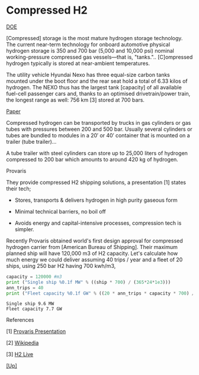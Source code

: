 # Compressed H2 

[DOE](https://www.energy.gov/eere/fuelcells/physical-hydrogen-storage)

[Compressed] storage is the most mature hydrogen storage
technology. The current near-term technology for onboard automotive
physical hydrogen storage is 350 and 700 bar (5,000 and 10,000 psi)
nominal working-pressure compressed gas vessels—that is, "tanks."..
[C]ompressed hydrogen typically is stored at near-ambient temperatures.

The utility vehicle Hyundai Nexo has three equal-size carbon tanks
mounted under the boot floor and the rear seat hold a total of 6.33
kilos of hydrogen. The NEXO thus has the largest tank [capacity] of
all available fuel-cell passenger cars and, thanks to an optimised
drivetrain/power train, the longest range as well: 756 km [3] stored
at 700 bars.

[Paper](https://www.sciencedirect.com/science/article/pii/B9780128111970000038)

Compressed hydrogen can be transported by trucks in gas cylinders or
gas tubes with pressures between 200 and 500 bar. Usually several
cylinders or tubes are bundled to modules in a 20′ or 40′ container
that is mounted on a trailer (tube trailer)...

A tube trailer with steel cylinders can store up to 25,000 liters of
hydrogen compressed to 200 bar which amounts to around 420 kg of
hydrogen.

Provaris

They provide compressed H2 shipping solutions, a presentation [1]
states their tech;

- Stores, transports & delivers hydrogen in high purity gaseous form

- Minimal technical barriers, no boil off

- Avoids energy and capital-intensive processes, compression tech is
  simpler.

Recently Provaris obtained world's first design approval for
compressed hydrogen carrier from [American Bureau of Shipping]. Their
maximum planned ship will have 120,000 m3 of H2 capacity. Let's
calculate how much energy we could deliver assuming 40 trips / year
and a fleet of 20 ships, using 250 bar H2 having 700 kwh/m3,

```python
capacity = 120000 #m3
print ("Single ship %0.1f MW" % ((ship * 700) / (365*24*1e3)))
ann_trips = 40
print ("Fleet capacity %0.1f GW" % ((20 * ann_trips * capacity * 700) / (365*24*1e6)))
```

```text
Single ship 9.6 MW
Fleet capacity 7.7 GW
```

References

[1] [Provaris Presentation](https://assets.website-files.com/626b0112d67346fa8eab974d/6280ef3d5ce3f07d709f43a7_Provaris%20-%20Corporate%20Deck%20-%2016%20May%202022%20ASX.pdf)

[2] [Wikipedia](https://en.wikipedia.org/wiki/Compressed_hydrogen_tube_trailer)

[3] [H2 Live](https://h2.live/en/fuelcell-cars/hyundai-nexo/)

[[Up]](h2-storage.html)
